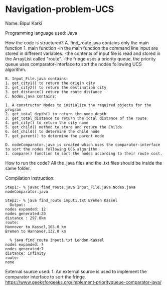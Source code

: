 # Navigation-problem-UCS
Name: Bipul Karki

Programming language used: Java

How the code is structured?
    A. find_route.java contains only the main function 
	1. main function
       	 -in the main function the command line input are stored in different variables.
         -the contents of input file is read and stored in the ArrayList called "route".
         -the fringe uses a priority queue, the priority queue uses comparator-interface to sort the nodes following UCS algorithm.
	 
    B. Input_File.java contains:
	1. get_city1() to return the origin city
	2. get_city2() to return the destination city
	3. get_distance() return the route distance
    C. Nodes.java contains:
    
	1. A constructor Nodes to initialize the required objects for the program
	2. get_total_depth() to return the node depth
	3. get_total_distance to return the total distance of the route
	4. get_city() to return the city name
	5. get_child() method to store and return the Childs 
	6. set_child() to determine the child node
	7. get_parent() to determine the parent node
	
    D. nodeComparator.java is created which uses the comparator-interface to sort the nodes following UCS algorithm
	1. compare() function to sort the nodes according to their route cost. 
	
        
How to run the code?
  All the .java files and the .txt files should be inside the same folder.
  
  Compilation Instruction:

    Step1:- % javac find_route.java Input_File.java Nodes.java nodeComparator.java

    Step2:- % java find_route input1.txt Bremen Kassel
      Output:
	nodes expanded: 12
	nodes generated:20
	distance : 297.0km
	route:
	Hannover to Kassel,165.0 km
	Bremen to Hannover,132.0 km

      % java find_route input1.txt London Kassel
	nodes expanded: 7
	nodes generated:7
	distance: infinity
	route:
	none

External source used:
	1. An external source is used to implement the comparator interface to sort the fringe. https://www.geeksforgeeks.org/implement-priorityqueue-comparator-java/
